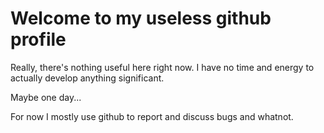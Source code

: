 <!-- https://docs.github.com/en/get-started/writing-on-github/getting-started-with-writing-and-formatting-on-github/basic-writing-and-formatting-syntax -->

# Welcome to my useless github profile

Really, there's nothing useful here right now. I have no time and energy to actually develop anything significant.

Maybe one day...

For now I mostly use github to report and discuss bugs and whatnot.

<!-- eggs -->
